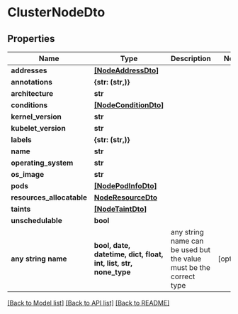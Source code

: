 # ClusterNodeDto


## Properties
Name | Type | Description | Notes
------------ | ------------- | ------------- | -------------
**addresses** | [**[NodeAddressDto]**](NodeAddressDto.md) |  | 
**annotations** | **{str: (str,)}** |  | 
**architecture** | **str** |  | 
**conditions** | [**[NodeConditionDto]**](NodeConditionDto.md) |  | 
**kernel_version** | **str** |  | 
**kubelet_version** | **str** |  | 
**labels** | **{str: (str,)}** |  | 
**name** | **str** |  | 
**operating_system** | **str** |  | 
**os_image** | **str** |  | 
**pods** | [**[NodePodInfoDto]**](NodePodInfoDto.md) |  | 
**resources_allocatable** | [**NodeResourceDto**](NodeResourceDto.md) |  | 
**taints** | [**[NodeTaintDto]**](NodeTaintDto.md) |  | 
**unschedulable** | **bool** |  | 
**any string name** | **bool, date, datetime, dict, float, int, list, str, none_type** | any string name can be used but the value must be the correct type | [optional]

[[Back to Model list]](../README.md#documentation-for-models) [[Back to API list]](../README.md#documentation-for-api-endpoints) [[Back to README]](../README.md)


